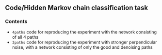 ## Code/Hidden Markov chain classification task

### Contents
* `4paths` code for reproducing the experiment with the network consisting of all 4 paths
* `2paths` code for reproducing the experiment with stronger perpendicular noise, with a network consisting of only the good and denoising paths

